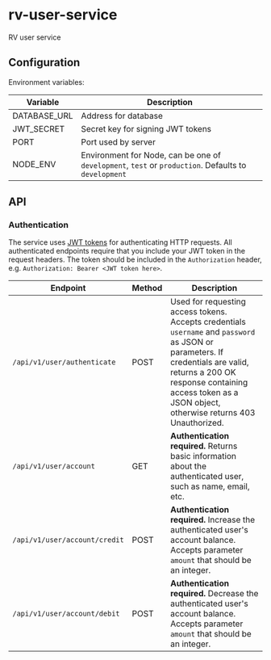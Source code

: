 # rv-user-service
RV user service

## Configuration

Environment variables:

| Variable  | Description |
| ------------- | ------------- |
| DATABASE_URL  | Address for database |
| JWT_SECRET  | Secret key for signing JWT tokens |
| PORT | Port used by server |
| NODE_ENV | Environment for Node, can be one of `development`, `test` or `production`. Defaults to `development` |

## API

### Authentication

The service uses [JWT tokens](https://jwt.io) for authenticating HTTP requests. All authenticated endpoints require that you include your JWT token in the request headers. The token should be included in the `Authorization` header, e.g. `Authorization: Bearer <JWT token here>`.

| Endpoint | Method | Description |
| -------- | ------ | ----------- |
| `/api/v1/user/authenticate` | POST | Used for requesting access tokens. Accepts credentials `username` and `password` as JSON or parameters. If credentials are valid, returns a 200 OK response containing access token as a JSON object, otherwise returns 403 Unauthorized.
| `/api/v1/user/account` | GET | **Authentication required.** Returns basic information about the authenticated user, such as name, email, etc.
| `/api/v1/user/account/credit` | POST | **Authentication required.** Increase the authenticated user's account balance. Accepts parameter `amount` that should be an integer.
| `/api/v1/user/account/debit` | POST | **Authentication required.** Decrease the authenticated user's account balance. Accepts parameter `amount` that should be an integer.
